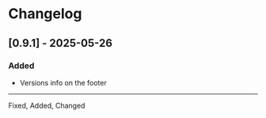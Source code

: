 
# Changelog

## [0.9.1] - 2025-05-26
### Added
- Versions info on the footer


---

Fixed, Added, Changed